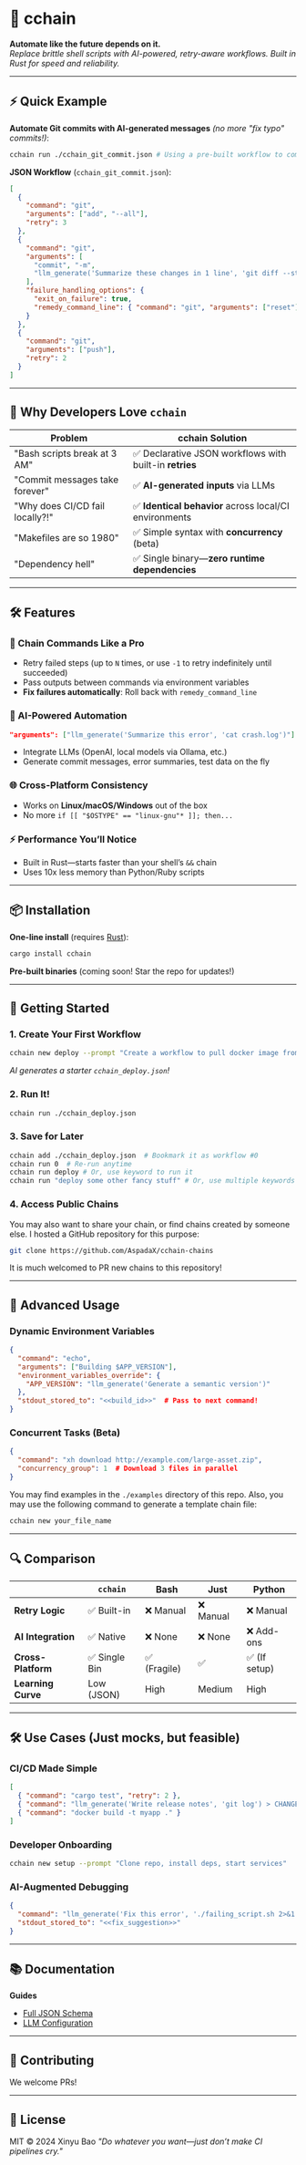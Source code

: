 # 🚀 cchain 

**Automate like the future depends on it.**  
*Replace brittle shell scripts with AI-powered, retry-aware workflows. Built in Rust for speed and reliability.*

---

## ⚡ Quick Example

**Automate Git commits with AI-generated messages** *(no more "fix typo" commits!)*:  
```bash
cchain run ./cchain_git_commit.json # Using a pre-built workflow to commit changes with AI
```

**JSON Workflow** (`cchain_git_commit.json`):
```json
[
  {
    "command": "git",
    "arguments": ["add", "--all"],
    "retry": 3
  },
  {
    "command": "git",
    "arguments": [
      "commit", "-m", 
      "llm_generate('Summarize these changes in 1 line', 'git diff --staged')"
    ],
    "failure_handling_options": {
      "exit_on_failure": true,
      "remedy_command_line": { "command": "git", "arguments": ["reset"] }
    }
  },
  {
    "command": "git",
    "arguments": ["push"],
    "retry": 2
  }
]
```

---

## 🌟 Why Developers Love `cchain`

| **Problem**                          | **cchain Solution**                                      |
|--------------------------------------|----------------------------------------------------------|
| "Bash scripts break at 3 AM"         | ✅ Declarative JSON workflows with built-in **retries**  |
| "Commit messages take forever"       | ✅ **AI-generated inputs** via LLMs                      |
| "Why does CI/CD fail locally?!"      | ✅ **Identical behavior** across local/CI environments   |
| "Makefiles are so 1980"              | ✅ Simple syntax with **concurrency** (beta)             |
| "Dependency hell"                    | ✅ Single binary—**zero runtime dependencies**           |

---

## 🛠️ Features

### 🔗 Chain Commands Like a Pro
- Retry failed steps (up to `N` times, or use `-1` to retry indefinitely until succeeded)
- Pass outputs between commands via environment variables
- **Fix failures automatically**: Roll back with `remedy_command_line`

### 🤖 AI-Powered Automation
```json
"arguments": ["llm_generate('Summarize this error', 'cat crash.log')"]
```
- Integrate LLMs (OpenAI, local models via Ollama, etc.)
- Generate commit messages, error summaries, test data on the fly

### 🌐 Cross-Platform Consistency
- Works on **Linux/macOS/Windows** out of the box
- No more `if [[ "$OSTYPE" == "linux-gnu"* ]]; then...`

### ⚡ Performance You’ll Notice
- Built in Rust—starts faster than your shell’s `&&` chain
- Uses 10x less memory than Python/Ruby scripts

---

## 📦 Installation

**One-line install** (requires [Rust](https://rustup.rs/)):
```bash
cargo install cchain
```

**Pre-built binaries** (coming soon! Star the repo for updates!)  

---

## 🚀 Getting Started

### 1. Create Your First Workflow
```bash
cchain new deploy --prompt "Create a workflow to pull docker image from xxx, then run it in the background"
```
*AI generates a starter `cchain_deploy.json`!*

### 2. Run It!
```bash
cchain run ./cchain_deploy.json
```

### 3. Save for Later
```bash
cchain add ./cchain_deploy.json  # Bookmark it as workflow #0
cchain run 0  # Re-run anytime
cchain run deploy # Or, use keyword to run it
cchain run "deploy some other fancy stuff" # Or, use multiple keywords
```
### 4. Access Public Chains
You may also want to share your chain, or find chains created by someone else. I hosted a GitHub repository for this purpose:

```bash
git clone https://github.com/AspadaX/cchain-chains
```

It is much welcomed to PR new chains to this repository!

---

## 🧩 Advanced Usage

### Dynamic Environment Variables
```json
{
  "command": "echo",
  "arguments": ["Building $APP_VERSION"],
  "environment_variables_override": {
    "APP_VERSION": "llm_generate('Generate a semantic version')"
  },
  "stdout_stored_to": "<<build_id>>"  # Pass to next command!
}
```

### Concurrent Tasks (Beta)
```json
{
  "command": "xh download http://example.com/large-asset.zip",
  "concurrency_group": 1  # Download 3 files in parallel
}
```

You may find examples in the `./examples` directory of this repo. Also, you may use the following command to generate a template chain file:
```bash
cchain new your_file_name
```

---

## 🔍 Comparison

|                      | `cchain`       | Bash           | Just           | Python         |
|----------------------|----------------|----------------|----------------|----------------|
| **Retry Logic**      | ✅ Built-in    | ❌ Manual      | ❌ Manual      | ❌ Manual      |
| **AI Integration**   | ✅ Native      | ❌ None        | ❌ None        | ❌ Add-ons     |
| **Cross-Platform**   | ✅ Single Bin | ✅ (Fragile)  | ✅             | ✅ (If setup)  |
| **Learning Curve**   | Low (JSON)     | High           | Medium         | High           |

---

## 🛠️ Use Cases (Just mocks, but feasible)

### CI/CD Made Simple
```json
[
  { "command": "cargo test", "retry": 2 },
  { "command": "llm_generate('Write release notes', 'git log') > CHANGELOG.md" },
  { "command": "docker build -t myapp ." }
]
```

### Developer Onboarding
```bash
cchain new setup --prompt "Clone repo, install deps, start services"
```

### AI-Augmented Debugging
```json
{
  "command": "llm_generate('Fix this error', './failing_script.sh 2>&1')",
  "stdout_stored_to": "<<fix_suggestion>>"
}
```

---

## 📚 Documentation

**Guides**  
- [Full JSON Schema](docs/JSON_schema.md)
- [LLM Configuration](docs/LLM_setup.md)

---

## 🤝 Contributing

We welcome PRs!  

---

## 📜 License

MIT © 2024 Xinyu Bao
*"Do whatever you want—just don’t make CI pipelines cry."*
